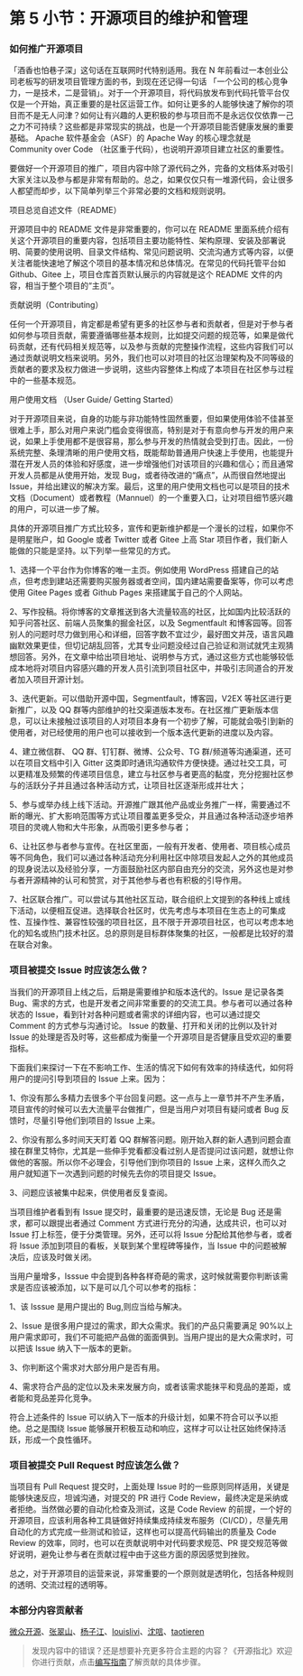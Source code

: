# 第 5 小节：开源项目的维护和管理
### 如何推广开源项目

「酒香也怕巷子深」这句话在互联网时代特别适用。我在 N 年前看过一本创业公司老板写的研发项目管理方面的书，到现在还记得一句话 「一个公司的核心竞争力，一是技术，二是营销」。对于一个开源项目，将代码放发布到代码托管平台仅仅是一个开始，真正重要的是社区运营工作。如何让更多的人能够快速了解你的项目而不是无人问津？如何让有兴趣的人更积极的参与项目而不是永远仅仅依靠一己之力不可持续？这些都是非常现实的挑战，也是一个开源项目能否健康发展的重要基础。 Apache 软件基金会（ASF）的 Apache Way 的核心理念就是 Community over Code （社区重于代码），也说明开源项目建立社区的重要性。

要做好一个开源项目的推广，项目内容中除了源代码之外，完备的文档体系对吸引大家关注以及参与都是非常有帮助的。总之，如果仅仅只有一堆源代码，会让很多人都望而却步，以下简单列举三个非常必要的文档和规则说明。

项目总览自述文件（README）

开源项目中的 README 文件是非常重要的，你可以在 README 里面系统介绍有关这个开源项目的重要内容，包括项目主要功能特性、架构原理、安装及部署说明、简要的使用说明、目录文件结构、常见问题说明、交流沟通方式等内容，以便关注者能快速地了解这个项目的基本情况和总体情况。在常见的代码托管平台如 Github、Gitee 上，项目仓库首页默认展示的内容就是这个 README 文件的内容，相当于整个项目的“主页”。

贡献说明（Contributing）

任何一个开源项目，肯定都是希望有更多的社区参与者和贡献者，但是对于参与者如何参与项目贡献，需要遵循哪些基本规则，比如提交问题的规范等，如果是做代码贡献，还有代码相关规范等，以及参与贡献的完整操作流程，这些内容我们可以通过贡献说明文档来说明。另外，我们也可以对项目的社区治理架构及不同等级的贡献者的要求及权力做进一步说明，这些内容整体上构成了本项目在社区参与过程中的一些基本规范。

用户使用文档 （User Guide/ Getting Started）

对于开源项目来说，自身的功能与非功能特性固然重要，但如果使用体验不佳甚至很难上手，那么对用户来说门槛会变得很高，特别是对于有意向参与开发的用户来说，如果上手使用都不是很容易，那么参与开发的热情就会受到打击。因此，一份系统完整、条理清晰的用户使用文档，既能帮助普通用户快速上手使用，也能提升潜在开发人员的体验和好感度，进一步增强他们对该项目的兴趣和信心；而且通常开发人员都是从使用开始，发现 Bug，或者待改进的“痛点”，从而很自然地提出 Issue，并给出建议的解决方案。最后，这里的用户使用文档也可以是项目的技术文档（Document）或者教程（Mannuel）的一个重要入口，让对项目细节感兴趣的用户，可以进一步了解。

具体的开源项目推广方式比较多，宣传和更新维护都是一个漫长的过程，如果你不是明星账户，如 Google 或者 Twitter 或者 Gitee 上高 Star 项目作者，我们新人能做的只能是坚持。以下列举一些常见的方式。

1、选择一个平台作为你博客的唯一主页。例如使用 WordPress 搭建自己的站点，但考虑到建站还需要购买服务器或者空间，国内建站需要备案等，你可以考虑使用 Gitee Pages 或者 Github Pages 来搭建属于自己的个人网站。

2、写作投稿。将你博客的文章推送到各大流量较高的社区，比如国内比较活跃的知乎问答社区、前端人员聚集的掘金社区，以及 Segmentfault 和博客园等。回答别人的问题时尽力做到用心和详细，回答字数不宜过少，最好图文并茂，语言风趣幽默效果更佳，但切记胡乱回答，尤其专业问题没经过自己验证和测试就凭主观猜想回答。另外，在文章中给出项目地址、说明参与方式，通过这些方式也能够较低成本地将对项目内容感兴趣的开发人员引流到项目社区中，并吸引志同道合的开发者加入项目开源计划。

3、迭代更新。可以借助开源中国，Segmentfault，博客园，V2EX 等社区进行更新推广，以及 QQ 群等内部维护的社交渠道版本发布。在社区推广更新版本信息，可以让未接触过该项目的人对项目本身有一个初步了解，可能就会吸引到新的使用者，对已经使用的用户也可以接收到一个版本迭代更新的进度以及内容。

4、建立微信群、 QQ 群、钉钉群、微博、公众号、TG 群/频道等沟通渠道，还可以在项目文档中引入 Gitter 这类即时通讯沟通软件方便快捷。通过社交工具，可以更精准及频繁的传递项目信息，建立与社区参与者更高的黏度，充分挖掘社区参与的活跃分子并且通过各种活动方式，让项目社区逐渐形成并壮大；

5、参与或举办线上线下活动。开源推广跟其他产品或业务推广一样，需要通过不断的曝光、扩大影响范围等方式让项目覆盖更多受众，并且通过各种活动逐步培养项目的灵魂人物和大牛形象，从而吸引更多参与者；

6、让社区参与者参与宣传。在社区里面，一般有开发者、使用者、项目核心成员等不同角色，我们可以通过各种活动充分利用社区中除项目发起人之外的其他成员的现身说法以及经验分享，一方面鼓励社区内部自由充分的交流，另外这也是对参与者开源精神的认可和赞赏，对于其他参与者也有积极的引导作用。

7、社区联合推广。可以尝试与其他社区互动，联合组织上文提到的各种线上或线下活动，以便相互促进。选择联合社区时，优先考虑与本项目在生态上的可集成性、互操作性、兼容性较强的项目社区，且不限于开源项目社区，也可以考虑本地化的知名或热门技术社区。总的原则是目标群体聚集的社区，一般都是比较好的潜在联合对象。

### 项目被提交 Issue 时应该怎么做？

当我们的开源项目上线之后，后期是需要维护和版本迭代的。Issue 是记录各类 Bug、需求的方式，也是开发者之间非常重要的的交流工具。参与者可以通过各种状态的 Issue，看到针对各种问题或者需求的详细内容，也可以通过提交 Comment 的方式参与沟通讨论。 Issue 的数量、打开和关闭的比例以及针对 Issue 的处理是否及时等，这些都成为衡量一个开源项目是否健康且受欢迎的重要指标。

下面我们来探讨一下在不影响工作、生活的情况下如何有效率的持续迭代，如何将用户的提问引导到项目的 Issue 上来。因为：

1、你没有那么多精力去很多个平台回复问题。这一点与上一章节并不产生矛盾，项目宣传的时候可以去大流量平台做推广，但是当用户对项目有疑问或者 Bug 反馈时，尽量引导他们到项目的 Issue 上来。

2、你没有那么多时间天天盯着 QQ 群解答问题。刚开始入群的新人遇到问题会直接在群里艾特你，尤其是一些伸手党看都没看过别人是否提问过该问题，就想让你做他的客服。所以你不必理会，引导他们到你项目的 Issue 上来，这样久而久之用户就知道下一次遇到问题的时候先去你的项目提交 Issue。

3、问题应该被集中起来，供使用者反复查阅。

当项目维护者看到有 Issue 提交时，最重要的是迅速反馈，无论是 Bug 还是需求，都可以跟提出者通过 Comment 方式进行充分的沟通，达成共识，也可以对 Issue 打上标签，便于分类管理。另外，还可以将 Issue 分配给其他参与者，或者将 Issue 添加到项目的看板，关联到某个里程碑等操作，当 Issue 中的问题被解决后，应该及时做关闭。

当用户量增多，Isssue 中会提到各种各样奇葩的需求，这时候就需要你判断该需求是否应该被添加，以下是可以几个可以参考的指标：

1、该 Isssue 是用户提出的 Bug,则应当给与解决。

2、Issue 是很多用户提过的需求，即大众需求。我们的产品只需要满足 90%以上用户需求即可，我们不可能把产品做的面面俱到。当用户提出的是大众需求时，可以把该 Issue 纳入下一版本的更新。

3、你判断这个需求对大部分用户是否有用。

4、需求符合产品的定位以及未来发展方向，或者该需求能抹平和竞品的差距，或者能和竞品差异化竞争。

符合上述条件的 Issue 可以纳入下一版本的升级计划，如果不符合可以予以拒绝。总之是围绕 Issue 能够展开积极互动和响应，这样才可以让社区始终保持活跃，形成一个良性循环。

### 项目被提交 Pull Request 时应该怎么做？

当项目有 Pull Request 提交时，上面处理 Issue 时的一些原则同样适用，关键是能够快速反应，坦诚沟通，对提交的 PR 进行 Code Review，最终决定是采纳或者拒绝。当然做必要的自动化检查及测试，这是 Code Review 的前提，一个好的开源项目，应该利用各种工具链做好持续集成持续发布服务（CI/CD），尽量先用自动化的方式完成一些测试和验证，这样也可以提高代码输出的质量及 Code Review 的效率，同时，也可以在贡献说明中对代码要求规范、PR 提交规范等做好说明，避免让参与者在贡献过程中由于这些方面的原因感觉到挫败。

总之，对于开源项目的运营来说，非常重要的一个原则就是透明化，包括各种规则的透明、交流过程的透明等。

### 本部分内容贡献者

[微众开源](https://gitee.com/ivan185682649)、[张翠山](https://gitee.com/springchang)、[杨子江](https://gitee.com/nodexy)、[louislivi](https://gitee.com/louislivi)、[沈唁](https://gitee.com/sy-records)、[taotieren](https://gitee.com/taotieren)

> 发现内容中的错误？还是想要补充更多符合主题的内容？《开源指北》欢迎你进行贡献，点击[编写指南](./../编写指南.md)了解贡献的具体步骤。
